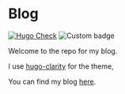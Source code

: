 # Blog

[![Hugo Check](https://github.com/Cyb3r-Jak3/blog/actions/workflows/hugo.yml/badge.svg)](https://github.com/Cyb3r-Jak3/blog/actions/workflows/hugo.yml) ![Custom badge](https://img.shields.io/endpoint?url=https%3A%2F%2Fraw.githubusercontent.com%2FCyb3r-Jak3%2Fuptime-stats%2Fmaster%2Fapi%2Fblog%2Fuptime-month.json)

Welcome to the repo for my blog.  

I use [hugo-clarity](https://github.com/chipzoller/hugo-clarity) for the theme,

You can find my blog [here](https://blog.cyberjake.xyz).
